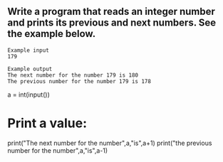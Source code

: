 ## Write a program that reads an integer number and prints its previous and next numbers. See the example below.
```
Example input
179

Example output
The next number for the number 179 is 180
The previous number for the number 179 is 178
```
a = int(input())
# Print a value:
print("The next number for the number",a,"is",a+1)
print("the previous number for the number",a,"is",a-1)
